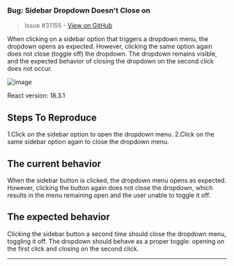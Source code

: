 ### Bug: Sidebar Dropdown Doesn't Close on 

> Issue #31155 - [View on GitHub](https://github.com/facebook/react/issues/31155)


When clicking on a sidebar option that triggers a dropdown menu, the dropdown opens as expected. However, clicking the same option again does not close (toggle off) the dropdown. The dropdown remains visible, and the expected behavior of closing the dropdown on the second click does not occur.

![image](https://github.com/user-attachments/assets/2b6c3080-0483-4f61-8658-6658d5b7c5a9)


React version: 18.3.1

## Steps To Reproduce

1.Click on the sidebar option to open the dropdown menu.
2.Click on the same sidebar option again to close the dropdown menu.


## The current behavior
When the sidebar button is clicked, the dropdown menu opens as expected. However, clicking the button again does not close the dropdown, which results in the menu remaining open and the user unable to toggle it off.


## The expected behavior
Clicking the sidebar button a second time should close the dropdown menu, toggling it off. The dropdown should behave as a proper toggle: opening on the first click and closing on the second click.


---

